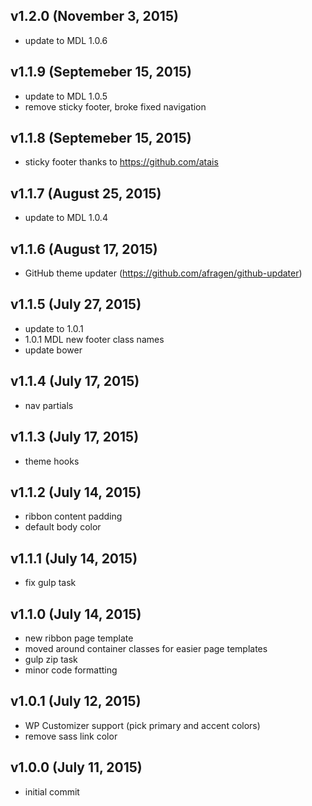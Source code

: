 ## v1.2.0 (November 3, 2015)
- update to MDL 1.0.6

## v1.1.9 (Septemeber 15, 2015)
- update to MDL 1.0.5
- remove sticky footer, broke fixed navigation

## v1.1.8 (Septemeber 15, 2015)
- sticky footer thanks to https://github.com/atais

## v1.1.7 (August 25, 2015)
- update to MDL 1.0.4

## v1.1.6 (August 17, 2015)
- GitHub theme updater (https://github.com/afragen/github-updater)

## v1.1.5 (July 27, 2015)
- update to 1.0.1
- 1.0.1 MDL new footer class names
- update bower

## v1.1.4 (July 17, 2015)
- nav partials

## v1.1.3 (July 17, 2015)
- theme hooks

## v1.1.2 (July 14, 2015)
- ribbon content padding
- default body color

## v1.1.1 (July 14, 2015)
- fix gulp task

## v1.1.0 (July 14, 2015)
- new ribbon page template
- moved around container classes for easier page templates
- gulp zip task
- minor code formatting

## v1.0.1 (July 12, 2015)
- WP Customizer support (pick primary and accent colors)
- remove sass link color

## v1.0.0 (July 11, 2015)
- initial commit